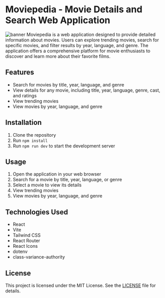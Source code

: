 # Moviepedia - Movie Details and Search Web Application

![banner](https://i.ibb.co.com/qN24rc0/moviloglow.png)
Moviepedia is a web application designed to provide detailed information about movies. Users can explore trending movies, search for specific movies, and filter results by year, language, and genre. The application offers a comprehensive platform for movie enthusiasts to discover and learn more about their favorite films.

## Features

* Search for movies by title, year, language, and genre
* View details for any movie, including title, year, language, genre, cast, and ratings
* View trending movies
* View movies by year, language, and genre

## Installation

1. Clone the repository
2. Run `npm install`
3. Run `npm run dev` to start the development server

## Usage

1. Open the application in your web browser
2. Search for a movie by title, year, language, or genre
3. Select a movie to view its details
4. View trending movies
5. View movies by year, language, and genre

## Technologies Used

* React
* Vite
* Tailwind CSS
* React Router
* React Icons
* dotenv
* class-variance-authority

## License

This project is licensed under the MIT License. See the [LICENSE](LICENSE) file for details.


